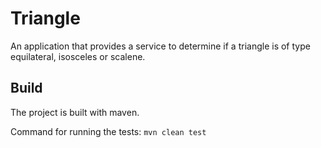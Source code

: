 # Triangle
An application that provides a service to determine if a triangle is of type equilateral, isosceles or scalene.

## Build
The project is built with maven.

Command for running the tests: `mvn clean test`
